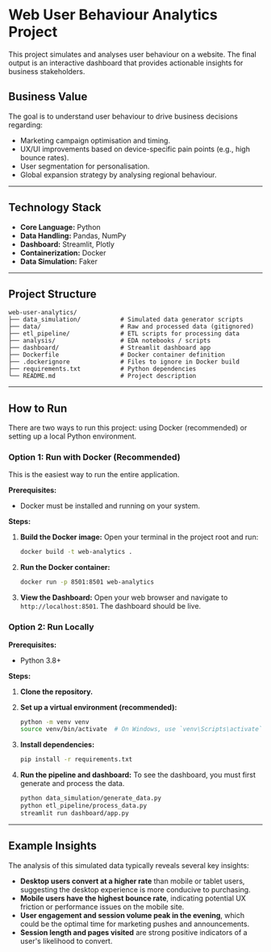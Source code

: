 # Web User Behaviour Analytics Project

This project simulates and analyses user behaviour on a website. The final output is an interactive dashboard that provides actionable insights for business stakeholders.

## Business Value

The goal is to understand user behaviour to drive business decisions regarding:
- Marketing campaign optimisation and timing.
- UX/UI improvements based on device-specific pain points (e.g., high bounce rates).
- User segmentation for personalisation.
- Global expansion strategy by analysing regional behaviour.

---

## Technology Stack

- **Core Language:** Python
- **Data Handling:** Pandas, NumPy
- **Dashboard:** Streamlit, Plotly
- **Containerization:** Docker
- **Data Simulation:** Faker

---

## Project Structure

```
web-user-analytics/
├── data_simulation/           # Simulated data generator scripts
├── data/                      # Raw and processed data (gitignored)
├── etl_pipeline/              # ETL scripts for processing data
├── analysis/                  # EDA notebooks / scripts
├── dashboard/                 # Streamlit dashboard app
├── Dockerfile                 # Docker container definition
├── .dockerignore              # Files to ignore in Docker build
├── requirements.txt           # Python dependencies
└── README.md                  # Project description
```

---

## How to Run

There are two ways to run this project: using Docker (recommended) or setting up a local Python environment.

### Option 1: Run with Docker (Recommended)

This is the easiest way to run the entire application.

**Prerequisites:**
- Docker must be installed and running on your system.

**Steps:**
1.  **Build the Docker image:**
    Open your terminal in the project root and run:
    ```bash
    docker build -t web-analytics .
    ```

2.  **Run the Docker container:**
    ```bash
    docker run -p 8501:8501 web-analytics
    ```

3.  **View the Dashboard:**
    Open your web browser and navigate to `http://localhost:8501`. The dashboard should be live.

### Option 2: Run Locally

**Prerequisites:**
- Python 3.8+

**Steps:**
1.  **Clone the repository.**

2.  **Set up a virtual environment (recommended):**
    ```bash
    python -m venv venv
    source venv/bin/activate  # On Windows, use `venv\Scripts\activate`
    ```

3.  **Install dependencies:**
    ```bash
    pip install -r requirements.txt
    ```

4.  **Run the pipeline and dashboard:**
    To see the dashboard, you must first generate and process the data.
    ```bash
    python data_simulation/generate_data.py
    python etl_pipeline/process_data.py
    streamlit run dashboard/app.py
    ```

---

## Example Insights

The analysis of this simulated data typically reveals several key insights:
- **Desktop users convert at a higher rate** than mobile or tablet users, suggesting the desktop experience is more conducive to purchasing.
- **Mobile users have the highest bounce rate**, indicating potential UX friction or performance issues on the mobile site.
- **User engagement and session volume peak in the evening**, which could be the optimal time for marketing pushes and announcements.
- **Session length and pages visited** are strong positive indicators of a user's likelihood to convert.

